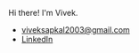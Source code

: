 Hi there! I'm Vivek.

- viveksapkal2003@gmail.com
- [LinkedIn](https://www.linkedin.com/in/vivek-sapkal-761926256/)
